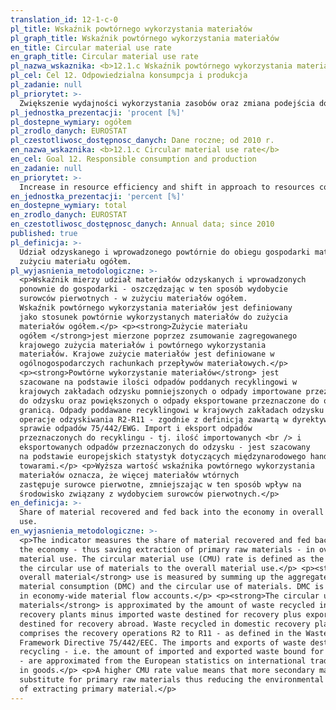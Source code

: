 ```yaml
---
translation_id: 12-1-c-0
pl_title: Wskaźnik powtórnego wykorzystania materiałów
pl_graph_title: Wskaźnik powtórnego wykorzystania materiałów
en_title: Circular material use rate
en_graph_title: Circular material use rate
pl_nazwa_wskaznika: <b>12.1.c Wskaźnik powtórnego wykorzystania materiałów</b>
pl_cel: Cel 12. Odpowiedzialna konsumpcja i produkcja
pl_zadanie: null
pl_priorytet: >-
  Zwiększenie wydajności wykorzystania zasobów oraz zmiana podejścia do zasobów polegająca na odejściu od ich linearnego zagospodarowania, a także zmiana wzorców konsumpcyjnych (rozwój gospodarki o obiegu zamkniętym)
pl_jednostka_prezentacji: 'procent [%]'
pl_dostepne_wymiary: ogółem
pl_zrodlo_danych: EUROSTAT
pl_czestotliwosc_dostępnosc_danych: Dane roczne; od 2010 r.
en_nazwa_wskaznika: <b>12.1.c Circular material use rate</b>
en_cel: Goal 12. Responsible consumption and production
en_zadanie: null
en_priorytet: >-
  Increase in resource efficiency and shift in approach to resources consisting in departure from their linear use as well as shift in consumption patterns (development of circular economy)
en_jednostka_prezentacji: 'percent [%]'
en_dostepne_wymiary: total
en_zrodlo_danych: EUROSTAT
en_czestotliwosc_dostępnosc_danych: Annual data; since 2010
published: true
pl_definicja: >-
  Udział odzyskanego i wprowadzonego powtórnie do obiegu gospodarki materiału w
  zużyciu materiału ogółem.
pl_wyjasnienia_metodologiczne: >-
  <p>Wskaźnik mierzy udział materiałów odzyskanych i wprowadzonych
  ponownie do gospodarki - oszczędzając w ten sposób wydobycie
  surowców pierwotnych - w zużyciu materiałów ogółem.
  Wskaźnik powtórnego wykorzystania materiałów jest definiowany
  jako stosunek powtórnie wykorzystanych materiałów do zużycia
  materiałów ogółem.</p> <p><strong>Zużycie materiału
  ogółem </strong>jest mierzone poprzez zsumowanie zagregowanego
  krajowego zużycia materiałów i powtórnego wykorzystania
  materiałów. Krajowe zużycie materiałów jest definiowane w
  ogólnogospodarczych rachunkach przepływów materiałowych.</p>
  <p><strong>Powtórne wykorzystanie materiałów</strong> jest
  szacowane na podstawie ilości odpadów poddanych recyklingowi w
  krajowych zakładach odzysku pomniejszonych o odpady importowane przeznaczone
  do odzysku oraz powiększonych o odpady eksportowane przeznaczone do odzysku za
  granicą. Odpady poddawane recyklingowi w krajowych zakładach odzysku obejmują
  operacje odzyskiwania R2-R11 - zgodnie z definicją zawartą w dyrektywie w
  sprawie odpadów 75/442/EWG. Import i eksport odpadów
  przeznaczonych do recyklingu - tj. ilość importowanych <br /> i
  eksportowanych odpadów przeznaczonych do odzysku - jest szacowany
  na podstawie europejskich statystyk dotyczących międzynarodowego handlu
  towarami.</p> <p>Wyższa wartość wskaźnika powtórnego wykorzystania
  materiałów oznacza, że więcej materiałów wtórnych
  zastępuje surowce pierwotne, zmniejszając w ten sposób wpływ na
  środowisko związany z wydobyciem surowców pierwotnych.</p>
en_definicja: >-
  Share of material recovered and fed back into the economy in overall material
  use.
en_wyjasnienia_metodologiczne: >-
  <p>The indicator measures the share of material recovered and fed back into
  the economy - thus saving extraction of primary raw materials - in overall
  material use. The circular material use (CMU) rate is defined as the ratio of
  the circular use of materials to the overall material use.</p> <p><strong>The
  overall material</strong> use is measured by summing up the aggregate domestic
  material consumption (DMC) and the circular use of materials. DMC is defined
  in economy-wide material flow accounts.</p> <p><strong>The circular use of
  materials</strong> is approximated by the amount of waste recycled in domestic
  recovery plants minus imported waste destined for recovery plus exported waste
  destined for recovery abroad. Waste recycled in domestic recovery plants
  comprises the recovery operations R2 to R11 - as defined in the Waste
  Framework Directive 75/442/EEC. The imports and exports of waste destined for
  recycling - i.e. the amount of imported and exported waste bound for recovery
  - are approximated from the European statistics on international trade
  in goods.</p> <p>A higher CMU rate value means that more secondary materials
  substitute for primary raw materials thus reducing the environmental impacts
  of extracting primary material.</p>
---
```

